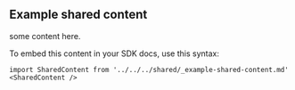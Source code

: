 ## Example shared content

some content here. 

To embed this content in your SDK docs, use this syntax: 

```mdx
import SharedContent from '../../../shared/_example-shared-content.md'
<SharedContent />
```
